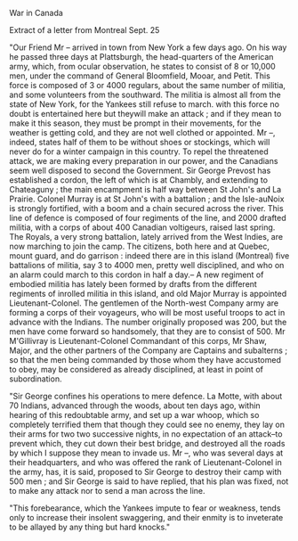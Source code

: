 War in CanadaExtract of a letter from Montreal Sept. 25"Our Friend Mr – arrived in town from New York a few days ago. On his way he passed three days at Plattsburgh, the head-quarters of the American army, which, from ocular observation, he states to consist of 8 or 10,000 men, under the command of General Bloomfield, Mooar, and Petit. This force is composed of 3 or 4000 regulars, about the same number of militia, and some volunteers from the southward. The militia is almost all from the state of New York, for the Yankees still refuse to march. with this force no doubt is entertained here but theywill make an attack ; and if they mean to make it this season, they must be prompt in their movements, for the weather is getting cold, and they are not well clothed or appointed. Mr –, indeed, states half of them to be without shoes or stockings, which will never do for a winter campaign in this country. To repel the threatened attack, we are making every preparation in our power, and the Canadians seem well disposed to second the Government. Sir George Prevost has established a cordon, the left of which is at Chambly, and extending to Chateaguny ; the main encampment is half way between St John's and La Prairie. Colonel Murray is at St John's with a battalion ; and the Isle-auNoix is strongly fortified, with a boom and a chain secured across the river. This line of defence is composed of four regiments of the line, and 2000 drafted militia, with a corps of about 400 Canadian voltigeurs, raised last spring. The Royals, a very strong battalion, lately arrived from the West Indies, are now marching to join the camp. The citizens, both here and at Quebec, mount guard, and do garrison : indeed there are in this island (Montreal) five battalions of militia, say 3 to 4000 men, pretty well disciplined, and who on an alarm could march to this cordon in half a day.– A new regiment of embodied militia has lately been formed by drafts from the different regiments of inrolled militia in this island, and old Major Murray is appointed Lieutenant-Colonel. The gentlemen of the North-west Company army are forming a corps of their voyageurs, who will be most useful troops to act in advance with the Indians. The number originally proposed was 200, but the men have come forward so handsomely, that they are to consist of 500. Mr M'Gillivray is Lieutenant-Colonel Commandant of this corps, Mr Shaw, Major, and the other partners of the Company are Captains and subalterns ; so that the men being commanded by those whom they have accustomed to obey, may be considered as already disciplined, at least in point of subordination."Sir George confines his operations to mere defence. La Motte, with about 70 Indians, advanced through the woods, about ten days ago, within hearing of this redoubtable army, and set up a war whoop, which so completely terrified them that though they could see no enemy, they lay on their arms for two two successive nights, in no expectation of an attack–to prevent which, they cut down their best bridge, and destroyed all the roads by which I suppose they mean to invade us. Mr –, who was several days at their headquarters, and who was offered the rank of Lieutenant-Colonel in the army, has, it is said, proposed to Sir George to destroy their camp with 500 men ; and Sir George is said to have replied, that his plan was fixed, not to make any attack nor to send a man across the line."This forebearance, which the Yankees impute to fear or weakness, tends only to increase their insolent swaggering, and their enmity is to inveterate to be allayed by any thing but hard knocks."